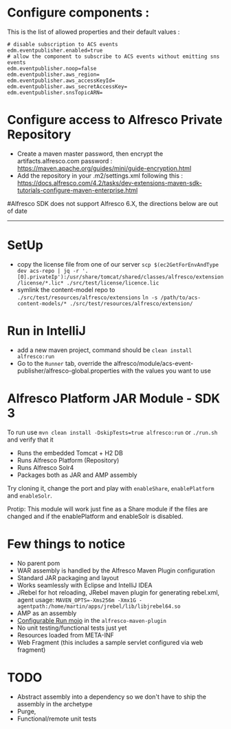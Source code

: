 # Configure components :

This is the list of allowed properties and their default values : 

    # disable subscription to ACS events
    edm.eventpublisher.enabled=true
    # allow the component to subscribe to ACS events without emitting sns events
    edm.eventpublisher.noop=false  
    edm.eventpublisher.aws_region=
    edm.eventpublisher.aws_accessKeyId=
    edm.eventpublisher.aws_secretAccessKey=
    edm.eventpublisher.snsTopicARN=


#  Configure access to Alfresco Private Repository
  * Create a maven master password, then encrypt the artifacts.alfresco.com password : https://maven.apache.org/guides/mini/guide-encryption.html
  * Add the repository in your .m2/settings.xml following this : https://docs.alfresco.com/4.2/tasks/dev-extensions-maven-sdk-tutorials-configure-maven-enterprise.html







#Alfresco SDK does not support Alfresco 6.X, the directions below are out of date

---

# SetUp

* copy the license file from one of our server `scp $(ec2GetForEnvAndType dev acs-repo | jq -r '.[0].privateIp'):/usr/share/tomcat/shared/classes/alfresco/extension/license/*.lic* ./src/test/license/licence.lic`
* symlink the content-model repo to `./src/test/resources/alfresco/extensions`
`ln -s /path/to/acs-content-models/* ./src/test/resources/alfresco/extension/`

# Run in IntelliJ
* add a new maven project, command should be `clean install alfresco:run`
* Go to the `Runner` tab, override the alfresco/module/acs-event-publisher/alfresco-global.properties with the values you want to use  



# Alfresco Platform JAR Module - SDK 3

To run use `mvn clean install -DskipTests=true alfresco:run` or `./run.sh` and verify that it 

 * Runs the embedded Tomcat + H2 DB 
 * Runs Alfresco Platform (Repository)
 * Runs Alfresco Solr4
 * Packages both as JAR and AMP assembly
 
 Try cloning it, change the port and play with `enableShare`, `enablePlatform` and `enableSolr`. 
 
 Protip: This module will work just fine as a Share module if the files are changed and 
 if the enablePlatform and enableSolr is disabled.
 
# Few things to notice

 * No parent pom
 * WAR assembly is handled by the Alfresco Maven Plugin configuration
 * Standard JAR packaging and layout
 * Works seamlessly with Eclipse and IntelliJ IDEA
 * JRebel for hot reloading, JRebel maven plugin for generating rebel.xml, agent usage: `MAVEN_OPTS=-Xms256m -Xmx1G -agentpath:/home/martin/apps/jrebel/lib/libjrebel64.so`
 * AMP as an assembly
 * [Configurable Run mojo](https://github.com/Alfresco/alfresco-sdk/blob/sdk-3.0/plugins/alfresco-maven-plugin/src/main/java/org/alfresco/maven/plugin/RunMojo.java) in the `alfresco-maven-plugin`
 * No unit testing/functional tests just yet
 * Resources loaded from META-INF
 * Web Fragment (this includes a sample servlet configured via web fragment)
 
# TODO
 
  * Abstract assembly into a dependency so we don't have to ship the assembly in the archetype
  * Purge, 
  * Functional/remote unit tests
   
